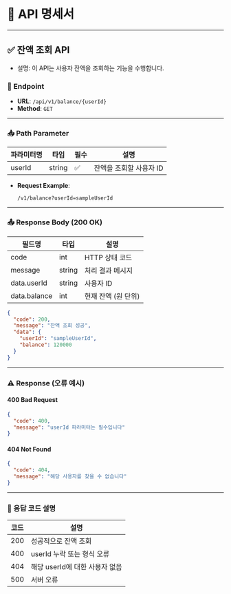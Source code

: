 # 📌 API 명세서

---

## ✅ 잔액 조회 API

- 설명: 이 API는 사용자 잔액을 조회하는 기능을 수행합니다.

### 🔗 Endpoint

- **URL**: `/api/v1/balance/{userId}`
- **Method**: `GET`

---

### 📥 Path Parameter

| 파라미터명 | 타입   | 필수 | 설명                     |
|------------|--------|------|--------------------------|
| userId     | string | ✅   | 잔액을 조회할 사용자 ID |

- **Request Example**:
  ```
  /v1/balance?userId=sampleUserId
  ```

---

### 📤 Response Body (200 OK)

| 필드명         | 타입   | 설명               |
|----------------|--------|--------------------|
| code           | int    | HTTP 상태 코드     |
| message        | string | 처리 결과 메시지   |
| data.userId    | string | 사용자 ID          |
| data.balance   | int    | 현재 잔액 (원 단위) |

```json
{
  "code": 200,
  "message": "잔액 조회 성공",
  "data": {
    "userId": "sampleUserId",
    "balance": 120000
  }
}
```

---

### ⚠️ Response (오류 예시)

#### 400 Bad Request

```json
{
  "code": 400,
  "message": "userId 파라미터는 필수입니다"
}
```

#### 404 Not Found

```json
{
  "code": 404,
  "message": "해당 사용자를 찾을 수 없습니다"
}
```

---

### 📘 응답 코드 설명

| 코드 | 설명                              |
|------|-----------------------------------|
| 200  | 성공적으로 잔액 조회              |
| 400  | userId 누락 또는 형식 오류         |
| 404  | 해당 userId에 대한 사용자 없음     |
| 500  | 서버 오류                         |
